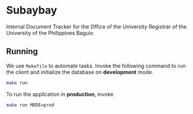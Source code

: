 # Subaybay

Internal Document Tracker for the Office of the University Registrar of the
University of the Philippines Baguio

## Running

We use `Makefile` to automate tasks. Invoke the following command to run the
client and initialize the database on **development** mode.

```bash
make run
```

To run the application in **production**, invoke

```bash
make run MODE=prod
```
